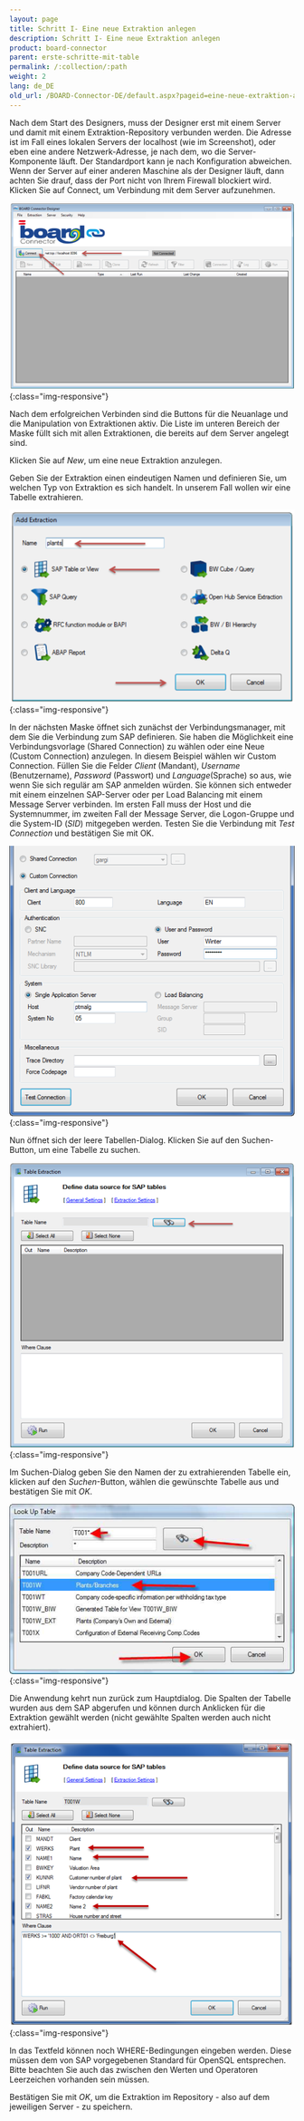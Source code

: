 ```yaml
---
layout: page
title: Schritt I- Eine neue Extraktion anlegen
description: Schritt I- Eine neue Extraktion anlegen
product: board-connector
parent: erste-schritte-mit-table
permalink: /:collection/:path
weight: 2
lang: de_DE
old_url: /BOARD-Connector-DE/default.aspx?pageid=eine-neue-extraktion-anlegen
---
```


Nach dem Start des Designers, muss der Designer erst mit einem Server und damit mit einem Extraktion-Repository verbunden werden. Die Adresse ist im Fall eines lokalen Servers der localhost (wie im Screenshot), oder eben eine andere Netzwerk-Adresse, je nach dem, wo die Server-Komponente läuft. Der Standardport kann je nach Konfiguration abweichen. Wenn der Server auf einer anderen Maschine als der Designer läuft, dann achten Sie drauf, dass der Port nicht von Ihrem Firewall blockiert wird. Klicken Sie auf Connect, um Verbindung mit dem Server aufzunehmen. 

![Table-Extraction-01](/img/content/Table-Extraction-01.png){:class="img-responsive"}

Nach dem erfolgreichen Verbinden sind die Buttons für die Neuanlage und die Manipulation von Extraktionen aktiv. Die Liste im unteren Bereich der Maske füllt sich mit allen Extraktionen, die bereits auf dem Server angelegt sind. 

Klicken Sie auf *New*, um eine neue Extraktion anzulegen. 

Geben Sie der Extraktion einen eindeutigen Namen und definieren Sie, um welchen Typ von Extraktion es sich handelt. In unserem Fall wollen wir eine Tabelle extrahieren. 

![Table-Extraction-02](/img/content/Table-Extraction-02.png){:class="img-responsive"}

In der nächsten Maske öffnet sich zunächst der Verbindungsmanager, mit dem Sie die Verbindung zum SAP definieren. Sie haben die Möglichkeit eine Verbindungsvorlage (Shared Connection) zu wählen oder eine Neue (Custom Connection) anzulegen. In diesem Beispiel wählen wir Custom Connection. Füllen Sie die Felder *Client* (Mandant), *Username* (Benutzername), *Password* (Passwort) und *Language*(Sprache) so aus, wie wenn Sie sich regulär am SAP anmelden würden. Sie können sich entweder mit einem einzelnen SAP-Server oder per Load Balancing mit einem Message Server verbinden. Im ersten Fall muss der Host und die Systemnummer, im zweiten Fall der Message Server, die Logon-Gruppe und die System-ID (*SID*) mitgegeben werden. Testen Sie die Verbindung mit *Test Connection* und bestätigen Sie mit OK.

![Table-Extraction-03](/img/content/Table-Extraction-03.png){:class="img-responsive"}

Nun öffnet sich der leere Tabellen-Dialog. Klicken Sie auf den Suchen-Button, um eine Tabelle zu suchen.

![Table-Extraction-04](/img/content/Table-Extraction-04.png){:class="img-responsive"}

Im Suchen-Dialog geben Sie den Namen der zu extrahierenden Tabelle ein, klicken auf den *Suchen*-Button, wählen die gewünschte Tabelle aus und bestätigen Sie mit *OK*. 

![Table-Extraction-05](/img/content/Table-Extraction-05.png){:class="img-responsive"}

Die Anwendung kehrt nun zurück zum Hauptdialog. Die Spalten der Tabelle wurden aus dem SAP abgerufen und können durch Anklicken für die Extraktion gewählt werden (nicht gewählte Spalten werden auch nicht extrahiert).

![Table-Extraction-06](/img/content/Table-Extraction-06.png){:class="img-responsive"}

In das Textfeld können noch WHERE-Bedingungen eingeben werden. Diese müssen dem von SAP vorgegebenen Standard für OpenSQL entsprechen. Bitte beachten Sie auch das zwischen den Werten und Operatoren Leerzeichen vorhanden sein müssen.

Bestätigen Sie mit *OK*, um die Extraktion im Repository - also auf dem jeweiligen Server - zu speichern.  

